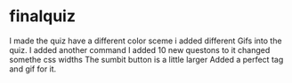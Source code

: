 # finalquiz
I made the quiz have a different color sceme 
i added different Gifs into the quiz.
I added another command 
I added 10 new questons to it
changed somethe css widths 
The sumbit button is a little larger
Added a perfect tag and gif for it.
